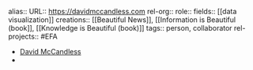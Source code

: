 alias::
URL:: https://davidmccandless.com
rel-org::
role::
fields:: [[data visualization]]
creations:: [[Beautiful News]], [[Information is Beautiful (book]], [[Knowledge is Beautiful (book)]]
tags:: person, collaborator
rel-projects:: #EFA


- [David McCandless](https://davidmccandless.com/)
-
